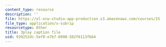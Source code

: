 ```yaml
---
content_type: resource
description: ''
file: https://ol-ocw-studio-app-production.s3.amazonaws.com/courses/15-071-the-analytics-edge-spring-2017/939252dc5ef0e7b76090582f6113fbb4_pj_Ro7sFpUE.srt
file_type: application/x-subrip
resourcetype: Other
title: 3play caption file
uid: 939252dc-5ef0-e7b7-6090-582f6113fbb4
---
```

